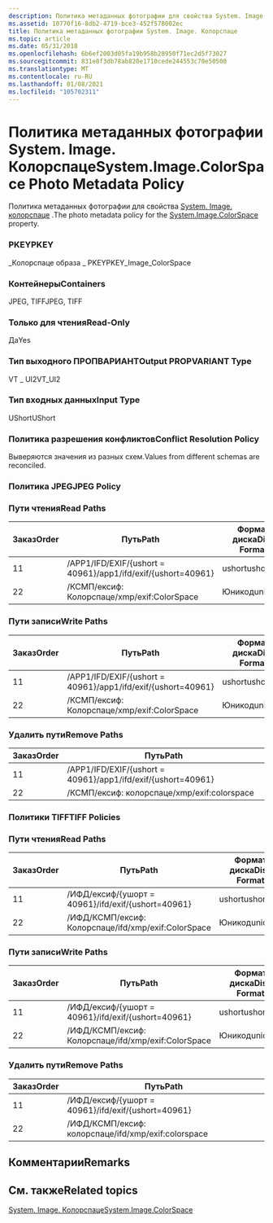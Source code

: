 ```yaml
---
description: Политика метаданных фотографии для свойства System. Image. Колорспаце.
ms.assetid: 10770f16-8db2-4719-bce3-452f578002ec
title: Политика метаданных фотографии System. Image. Колорспаце
ms.topic: article
ms.date: 05/31/2018
ms.openlocfilehash: 6b6ef2003d05fa19b958b28950f71ec2d5f73027
ms.sourcegitcommit: 831e8f3db78ab820e1710cede244553c70e50500
ms.translationtype: MT
ms.contentlocale: ru-RU
ms.lasthandoff: 01/08/2021
ms.locfileid: "105702311"
---
```

# <a name="systemimagecolorspace-photo-metadata-policy"></a><span data-ttu-id="c1b37-103">Политика метаданных фотографии System. Image. Колорспаце</span><span class="sxs-lookup"><span data-stu-id="c1b37-103">System.Image.ColorSpace Photo Metadata Policy</span></span>

<span data-ttu-id="c1b37-104">Политика метаданных фотографии для свойства [System. Image. колорспаце](../properties/props-system-image-colorspace.md) .</span><span class="sxs-lookup"><span data-stu-id="c1b37-104">The photo metadata policy for the [System.Image.ColorSpace](../properties/props-system-image-colorspace.md) property.</span></span>

### <a name="pkey"></a><span data-ttu-id="c1b37-105">PKEY</span><span class="sxs-lookup"><span data-stu-id="c1b37-105">PKEY</span></span>

<span data-ttu-id="c1b37-106">\_Колорспаце образа \_ PKEY</span><span class="sxs-lookup"><span data-stu-id="c1b37-106">PKEY\_Image\_ColorSpace</span></span>

### <a name="containers"></a><span data-ttu-id="c1b37-107">Контейнеры</span><span class="sxs-lookup"><span data-stu-id="c1b37-107">Containers</span></span>

<span data-ttu-id="c1b37-108">JPEG, TIFF</span><span class="sxs-lookup"><span data-stu-id="c1b37-108">JPEG, TIFF</span></span>

### <a name="read-only"></a><span data-ttu-id="c1b37-109">Только для чтения</span><span class="sxs-lookup"><span data-stu-id="c1b37-109">Read-Only</span></span>

<span data-ttu-id="c1b37-110">Да</span><span class="sxs-lookup"><span data-stu-id="c1b37-110">Yes</span></span>

### <a name="output-propvariant-type"></a><span data-ttu-id="c1b37-111">Тип выходного ПРОПВАРИАНТ</span><span class="sxs-lookup"><span data-stu-id="c1b37-111">Output PROPVARIANT Type</span></span>

<span data-ttu-id="c1b37-112">VT \_ UI2</span><span class="sxs-lookup"><span data-stu-id="c1b37-112">VT\_UI2</span></span>

### <a name="input-type"></a><span data-ttu-id="c1b37-113">Тип входных данных</span><span class="sxs-lookup"><span data-stu-id="c1b37-113">Input Type</span></span>

<span data-ttu-id="c1b37-114">UShort</span><span class="sxs-lookup"><span data-stu-id="c1b37-114">UShort</span></span>

### <a name="conflict-resolution-policy"></a><span data-ttu-id="c1b37-115">Политика разрешения конфликтов</span><span class="sxs-lookup"><span data-stu-id="c1b37-115">Conflict Resolution Policy</span></span>

<span data-ttu-id="c1b37-116">Выверяются значения из разных схем.</span><span class="sxs-lookup"><span data-stu-id="c1b37-116">Values from different schemas are reconciled.</span></span>

### <a name="jpeg-policy"></a><span data-ttu-id="c1b37-117">Политика JPEG</span><span class="sxs-lookup"><span data-stu-id="c1b37-117">JPEG Policy</span></span>

### <a name="read-paths"></a><span data-ttu-id="c1b37-118">Пути чтения</span><span class="sxs-lookup"><span data-stu-id="c1b37-118">Read Paths</span></span>



| <span data-ttu-id="c1b37-119">Заказ</span><span class="sxs-lookup"><span data-stu-id="c1b37-119">Order</span></span> | <span data-ttu-id="c1b37-120">Путь</span><span class="sxs-lookup"><span data-stu-id="c1b37-120">Path</span></span>                          | <span data-ttu-id="c1b37-121">Формат диска</span><span class="sxs-lookup"><span data-stu-id="c1b37-121">Disk Format</span></span> |
|-------|-------------------------------|-------------|
| <span data-ttu-id="c1b37-122">1</span><span class="sxs-lookup"><span data-stu-id="c1b37-122">1</span></span>     | <span data-ttu-id="c1b37-123">/APP1/IFD/EXIF/{ushort = 40961}</span><span class="sxs-lookup"><span data-stu-id="c1b37-123">/app1/ifd/exif/{ushort=40961}</span></span> | <span data-ttu-id="c1b37-124">ushort</span><span class="sxs-lookup"><span data-stu-id="c1b37-124">ushort</span></span>      |
| <span data-ttu-id="c1b37-125">2</span><span class="sxs-lookup"><span data-stu-id="c1b37-125">2</span></span>     | <span data-ttu-id="c1b37-126">/КСМП/ексиф: Колорспаце</span><span class="sxs-lookup"><span data-stu-id="c1b37-126">/xmp/exif:ColorSpace</span></span>          | <span data-ttu-id="c1b37-127">Юникод</span><span class="sxs-lookup"><span data-stu-id="c1b37-127">unicode</span></span>     |



 

### <a name="write-paths"></a><span data-ttu-id="c1b37-128">Пути записи</span><span class="sxs-lookup"><span data-stu-id="c1b37-128">Write Paths</span></span>



| <span data-ttu-id="c1b37-129">Заказ</span><span class="sxs-lookup"><span data-stu-id="c1b37-129">Order</span></span> | <span data-ttu-id="c1b37-130">Путь</span><span class="sxs-lookup"><span data-stu-id="c1b37-130">Path</span></span>                          | <span data-ttu-id="c1b37-131">Формат диска</span><span class="sxs-lookup"><span data-stu-id="c1b37-131">Disk Format</span></span> |
|-------|-------------------------------|-------------|
| <span data-ttu-id="c1b37-132">1</span><span class="sxs-lookup"><span data-stu-id="c1b37-132">1</span></span>     | <span data-ttu-id="c1b37-133">/APP1/IFD/EXIF/{ushort = 40961}</span><span class="sxs-lookup"><span data-stu-id="c1b37-133">/app1/ifd/exif/{ushort=40961}</span></span> | <span data-ttu-id="c1b37-134">ushort</span><span class="sxs-lookup"><span data-stu-id="c1b37-134">ushort</span></span>      |
| <span data-ttu-id="c1b37-135">2</span><span class="sxs-lookup"><span data-stu-id="c1b37-135">2</span></span>     | <span data-ttu-id="c1b37-136">/КСМП/ексиф: Колорспаце</span><span class="sxs-lookup"><span data-stu-id="c1b37-136">/xmp/exif:ColorSpace</span></span>          | <span data-ttu-id="c1b37-137">Юникод</span><span class="sxs-lookup"><span data-stu-id="c1b37-137">unicode</span></span>     |



 

### <a name="remove-paths"></a><span data-ttu-id="c1b37-138">Удалить пути</span><span class="sxs-lookup"><span data-stu-id="c1b37-138">Remove Paths</span></span>



| <span data-ttu-id="c1b37-139">Заказ</span><span class="sxs-lookup"><span data-stu-id="c1b37-139">Order</span></span> | <span data-ttu-id="c1b37-140">Путь</span><span class="sxs-lookup"><span data-stu-id="c1b37-140">Path</span></span>                          |
|-------|-------------------------------|
| <span data-ttu-id="c1b37-141">1</span><span class="sxs-lookup"><span data-stu-id="c1b37-141">1</span></span>     | <span data-ttu-id="c1b37-142">/APP1/IFD/EXIF/{ushort = 40961}</span><span class="sxs-lookup"><span data-stu-id="c1b37-142">/app1/ifd/exif/{ushort=40961}</span></span> |
| <span data-ttu-id="c1b37-143">2</span><span class="sxs-lookup"><span data-stu-id="c1b37-143">2</span></span>     | <span data-ttu-id="c1b37-144">/КСМП/ексиф: колорспаце</span><span class="sxs-lookup"><span data-stu-id="c1b37-144">/xmp/exif:colorspace</span></span>          |



 

### <a name="tiff-policies"></a><span data-ttu-id="c1b37-145">Политики TIFF</span><span class="sxs-lookup"><span data-stu-id="c1b37-145">TIFF Policies</span></span>

### <a name="read-paths"></a><span data-ttu-id="c1b37-146">Пути чтения</span><span class="sxs-lookup"><span data-stu-id="c1b37-146">Read Paths</span></span>



| <span data-ttu-id="c1b37-147">Заказ</span><span class="sxs-lookup"><span data-stu-id="c1b37-147">Order</span></span> | <span data-ttu-id="c1b37-148">Путь</span><span class="sxs-lookup"><span data-stu-id="c1b37-148">Path</span></span>                     | <span data-ttu-id="c1b37-149">Формат диска</span><span class="sxs-lookup"><span data-stu-id="c1b37-149">Disk Format</span></span> |
|-------|--------------------------|-------------|
| <span data-ttu-id="c1b37-150">1</span><span class="sxs-lookup"><span data-stu-id="c1b37-150">1</span></span>     | <span data-ttu-id="c1b37-151">/ИФД/ексиф/{ушорт = 40961}</span><span class="sxs-lookup"><span data-stu-id="c1b37-151">/ifd/exif/{ushort=40961}</span></span> | <span data-ttu-id="c1b37-152">ushort</span><span class="sxs-lookup"><span data-stu-id="c1b37-152">ushort</span></span>      |
| <span data-ttu-id="c1b37-153">2</span><span class="sxs-lookup"><span data-stu-id="c1b37-153">2</span></span>     | <span data-ttu-id="c1b37-154">/ИФД/КСМП/ексиф: Колорспаце</span><span class="sxs-lookup"><span data-stu-id="c1b37-154">/ifd/xmp/exif:ColorSpace</span></span> | <span data-ttu-id="c1b37-155">Юникод</span><span class="sxs-lookup"><span data-stu-id="c1b37-155">unicode</span></span>     |



 

### <a name="write-paths"></a><span data-ttu-id="c1b37-156">Пути записи</span><span class="sxs-lookup"><span data-stu-id="c1b37-156">Write Paths</span></span>



| <span data-ttu-id="c1b37-157">Заказ</span><span class="sxs-lookup"><span data-stu-id="c1b37-157">Order</span></span> | <span data-ttu-id="c1b37-158">Путь</span><span class="sxs-lookup"><span data-stu-id="c1b37-158">Path</span></span>                     | <span data-ttu-id="c1b37-159">Формат диска</span><span class="sxs-lookup"><span data-stu-id="c1b37-159">Disk Format</span></span> |
|-------|--------------------------|-------------|
| <span data-ttu-id="c1b37-160">1</span><span class="sxs-lookup"><span data-stu-id="c1b37-160">1</span></span>     | <span data-ttu-id="c1b37-161">/ИФД/ексиф/{ушорт = 40961}</span><span class="sxs-lookup"><span data-stu-id="c1b37-161">/ifd/exif/{ushort=40961}</span></span> | <span data-ttu-id="c1b37-162">ushort</span><span class="sxs-lookup"><span data-stu-id="c1b37-162">ushort</span></span>      |
| <span data-ttu-id="c1b37-163">2</span><span class="sxs-lookup"><span data-stu-id="c1b37-163">2</span></span>     | <span data-ttu-id="c1b37-164">/ИФД/КСМП/ексиф: Колорспаце</span><span class="sxs-lookup"><span data-stu-id="c1b37-164">/ifd/xmp/exif:ColorSpace</span></span> | <span data-ttu-id="c1b37-165">Юникод</span><span class="sxs-lookup"><span data-stu-id="c1b37-165">unicode</span></span>     |



 

### <a name="remove-paths"></a><span data-ttu-id="c1b37-166">Удалить пути</span><span class="sxs-lookup"><span data-stu-id="c1b37-166">Remove Paths</span></span>



| <span data-ttu-id="c1b37-167">Заказ</span><span class="sxs-lookup"><span data-stu-id="c1b37-167">Order</span></span> | <span data-ttu-id="c1b37-168">Путь</span><span class="sxs-lookup"><span data-stu-id="c1b37-168">Path</span></span>                     |
|-------|--------------------------|
| <span data-ttu-id="c1b37-169">1</span><span class="sxs-lookup"><span data-stu-id="c1b37-169">1</span></span>     | <span data-ttu-id="c1b37-170">/ИФД/ексиф/{ушорт = 40961}</span><span class="sxs-lookup"><span data-stu-id="c1b37-170">/ifd/exif/{ushort=40961}</span></span> |
| <span data-ttu-id="c1b37-171">2</span><span class="sxs-lookup"><span data-stu-id="c1b37-171">2</span></span>     | <span data-ttu-id="c1b37-172">/ИФД/КСМП/ексиф: колорспаце</span><span class="sxs-lookup"><span data-stu-id="c1b37-172">/ifd/xmp/exif:colorspace</span></span> |



 

## <a name="remarks"></a><span data-ttu-id="c1b37-173">Комментарии</span><span class="sxs-lookup"><span data-stu-id="c1b37-173">Remarks</span></span>

## <a name="related-topics"></a><span data-ttu-id="c1b37-174">См. также</span><span class="sxs-lookup"><span data-stu-id="c1b37-174">Related topics</span></span>

<dl> <dt>

[<span data-ttu-id="c1b37-175">System. Image. Колорспаце</span><span class="sxs-lookup"><span data-stu-id="c1b37-175">System.Image.ColorSpace</span></span>](../properties/props-system-image-colorspace.md)
</dt> </dl>

 

 
